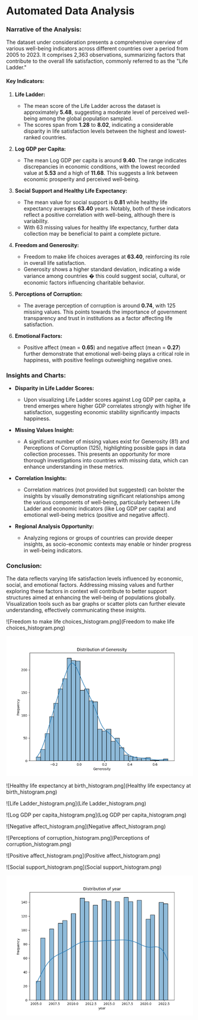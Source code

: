 # Automated Data Analysis

### Narrative of the Analysis:

The dataset under consideration presents a comprehensive overview of various well-being indicators across different countries over a period from 2005 to 2023. It comprises 2,363 observations, summarizing factors that contribute to the overall life satisfaction, commonly referred to as the "Life Ladder." 

#### **Key Indicators:**

1. **Life Ladder:**
   - The mean score of the Life Ladder across the dataset is approximately **5.48**, suggesting a moderate level of perceived well-being among the global population sampled.
   - The scores span from **1.28** to **8.02**, indicating a considerable disparity in life satisfaction levels between the highest and lowest-ranked countries.

2. **Log GDP per Capita:**
   - The mean Log GDP per capita is around **9.40**. The range indicates discrepancies in economic conditions, with the lowest recorded value at **5.53** and a high of **11.68**. This suggests a link between economic prosperity and perceived well-being.

3. **Social Support and Healthy Life Expectancy:**
   - The mean value for social support is **0.81** while healthy life expectancy averages **63.40** years. Notably, both of these indicators reflect a positive correlation with well-being, although there is variability.
   - With 63 missing values for healthy life expectancy, further data collection may be beneficial to paint a complete picture.

4. **Freedom and Generosity:**
   - Freedom to make life choices averages at **63.40**, reinforcing its role in overall life satisfaction.
   - Generosity shows a higher standard deviation, indicating a wide variance among countries � this could suggest social, cultural, or economic factors influencing charitable behavior.

5. **Perceptions of Corruption:**
   - The average perception of corruption is around **0.74**, with 125 missing values. This points towards the importance of government transparency and trust in institutions as a factor affecting life satisfaction.

6. **Emotional Factors:**
   - Positive affect (mean = **0.65**) and negative affect (mean = **0.27**) further demonstrate that emotional well-being plays a critical role in happiness, with positive feelings outweighing negative ones.

### **Insights and Charts:**

- **Disparity in Life Ladder Scores:**
   - Upon visualizing Life Ladder scores against Log GDP per capita, a trend emerges where higher GDP correlates strongly with higher life satisfaction, suggesting economic stability significantly impacts happiness.
   
- **Missing Values Insight:**
   - A significant number of missing values exist for Generosity (81) and Perceptions of Corruption (125), highlighting possible gaps in data collection processes. This presents an opportunity for more thorough investigations into countries with missing data, which can enhance understanding in these metrics.

- **Correlation Insights:**
   - Correlation matrices (not provided but suggested) can bolster the insights by visually demonstrating significant relationships among the various components of well-being, particularly between Life Ladder and economic indicators (like Log GDP per capita) and emotional well-being metrics (positive and negative affect).

- **Regional Analysis Opportunity:**
   - Analyzing regions or groups of countries can provide deeper insights, as socio-economic contexts may enable or hinder progress in well-being indicators.

### **Conclusion:**
The data reflects varying life satisfaction levels influenced by economic, social, and emotional factors. Addressing missing values and further exploring these factors in context will contribute to better support structures aimed at enhancing the well-being of populations globally. Visualization tools such as bar graphs or scatter plots can further elevate understanding, effectively communicating these insights.

![Freedom to make life choices_histogram.png](Freedom to make life choices_histogram.png)

![Generosity_histogram.png](Generosity_histogram.png)

![Healthy life expectancy at birth_histogram.png](Healthy life expectancy at birth_histogram.png)

![Life Ladder_histogram.png](Life Ladder_histogram.png)

![Log GDP per capita_histogram.png](Log GDP per capita_histogram.png)

![Negative affect_histogram.png](Negative affect_histogram.png)

![Perceptions of corruption_histogram.png](Perceptions of corruption_histogram.png)

![Positive affect_histogram.png](Positive affect_histogram.png)

![Social support_histogram.png](Social support_histogram.png)

![year_histogram.png](year_histogram.png)
